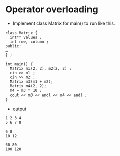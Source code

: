 # Operator overloading  
- Implement class Matrix for main() to run like this.

```
class Matrix {
  int** values ;
  int row, column ;
public:
…
} ;
```
```
int main() {
  Matrix m1(2, 2), m2(2, 2) ;
  cin >> m1 ;
  cin >> m2 ;
  Matrix m3(m1 + m2);
  Matrix m4(2, 2);
  m4 = m3 * 10 ;
  cout << m3 << endl << m4 << endl ;
}
```
- output
```
1 2 3 4
5 6 7 8

6 8
10 12

60 80
100 120
```
